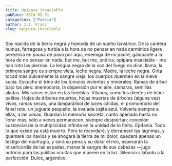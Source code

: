 ```yaml
---
title: Opípara insaciable
pubDate: 2024-03-31
categories: ["Poesía"]
author: J.J. Franz
slug: opipara-insaciable
---
```


Soy nacida de la tierra negra y húmeda de un sueño larvárico. De la cantera humus, farragosa y turbia a la hora de no pensar en nada carmínica ligera perezosa en pausa de paso por aquí, enemiga de mi padre, galopante a la hora de no pensar en nada, but me, but me, onírica, opípara insaciable - me han roto las piernas. La lengua negra de la voz del fuego no dice, llama, la primera sangre es siempre vieja, leche negra. Madre, la leche negra. Grita tocad más dulcemente la sangre vieja, los cuerpos duermen en la nieve sucia. Escucho el trino de los túmulos vivientes y minerales. Ramas de árbol bajo los pies: anemocoria, la dispersión por el aire, sámaras, semillas aladas. Mis raíces están en las tinieblas. Vilanos, como los dientes de león: pelitos. Hojas de árboles muertos, hojas muertas de árboles (alguna vez) vivos, ramas secas, una lámparárbol de luces cálidas, el promontorio del fanal roto, un juguete pequeño, la ovalada cajita azul. Volvería siempre a ellas, a las cosas. Guardan la memoria secreta, canto apenado hasta no llorar más, sólo a veces permanecen, siempre despiertan: conexión sustancial de la multiplicidad infinita en la unidad de lo finito. Epifanía. Todo lo que existe ya está muerto. Pero te recordaré, y derramaré las lágrimas, y quemaré los navíos y se ahogará la tierra de mi dolor, quedará apenas un testigo del naufragio, y será su pena y su dolor el mío, esperarán la misericordia de las espadas, manar la sangre de sus cabezas —jugo nutricio para las polillas ocultas que mueren en la luz. Silencio silabado a la perfección. Dulce, argéntico.
